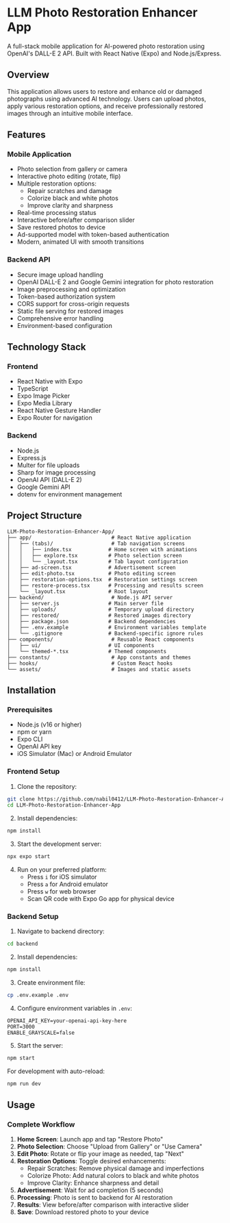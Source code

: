 # LLM Photo Restoration Enhancer App

A full-stack mobile application for AI-powered photo restoration using OpenAI's DALL-E 2 API. Built with React Native (Expo) and Node.js/Express.

## Overview

This application allows users to restore and enhance old or damaged photographs using advanced AI technology. Users can upload photos, apply various restoration options, and receive professionally restored images through an intuitive mobile interface.

## Features

### Mobile Application
- Photo selection from gallery or camera
- Interactive photo editing (rotate, flip)
- Multiple restoration options:
  - Repair scratches and damage
  - Colorize black and white photos
  - Improve clarity and sharpness
- Real-time processing status
- Interactive before/after comparison slider
- Save restored photos to device
- Ad-supported model with token-based authentication
- Modern, animated UI with smooth transitions

### Backend API
- Secure image upload handling
- OpenAI DALL-E 2 and Google Gemini integration for photo restoration
- Image preprocessing and optimization
- Token-based authorization system
- CORS support for cross-origin requests
- Static file serving for restored images
- Comprehensive error handling
- Environment-based configuration

## Technology Stack

### Frontend
- React Native with Expo
- TypeScript
- Expo Image Picker
- Expo Media Library
- React Native Gesture Handler
- Expo Router for navigation

### Backend
- Node.js
- Express.js
- Multer for file uploads
- Sharp for image processing
- OpenAI API (DALL-E 2)
- Google Gemini API
- dotenv for environment management

## Project Structure

```
LLM-Photo-Restoration-Enhancer-App/
├── app/                          # React Native application
│   ├── (tabs)/                   # Tab navigation screens
│   │   ├── index.tsx            # Home screen with animations
│   │   ├── explore.tsx          # Photo selection screen
│   │   └── _layout.tsx          # Tab layout configuration
│   ├── ad-screen.tsx            # Advertisement screen
│   ├── edit-photo.tsx           # Photo editing screen
│   ├── restoration-options.tsx  # Restoration settings screen
│   ├── restore-process.tsx      # Processing and results screen
│   └── _layout.tsx              # Root layout
├── backend/                      # Node.js API server
│   ├── server.js                # Main server file
│   ├── uploads/                 # Temporary upload directory
│   ├── restored/                # Restored images directory
│   ├── package.json             # Backend dependencies
│   ├── .env.example             # Environment variables template
│   └── .gitignore               # Backend-specific ignore rules
├── components/                   # Reusable React components
│   ├── ui/                      # UI components
│   └── themed-*.tsx             # Themed components
├── constants/                    # App constants and themes
├── hooks/                        # Custom React hooks
└── assets/                       # Images and static assets
```

## Installation

### Prerequisites
- Node.js (v16 or higher)
- npm or yarn
- Expo CLI
- OpenAI API key
- iOS Simulator (Mac) or Android Emulator

### Frontend Setup

1. Clone the repository:
```bash
git clone https://github.com/nabil0412/LLM-Photo-Restoration-Enhancer-App.git
cd LLM-Photo-Restoration-Enhancer-App
```

2. Install dependencies:
```bash
npm install
```

3. Start the development server:
```bash
npx expo start
```

4. Run on your preferred platform:
   - Press `i` for iOS simulator
   - Press `a` for Android emulator
   - Press `w` for web browser
   - Scan QR code with Expo Go app for physical device

### Backend Setup

1. Navigate to backend directory:
```bash
cd backend
```

2. Install dependencies:
```bash
npm install
```

3. Create environment file:
```bash
cp .env.example .env
```

4. Configure environment variables in `.env`:
```
OPENAI_API_KEY=your-openai-api-key-here
PORT=3000
ENABLE_GRAYSCALE=false
```

5. Start the server:
```bash
npm start
```

For development with auto-reload:
```bash
npm run dev
```


## Usage

### Complete Workflow

1. **Home Screen**: Launch app and tap "Restore Photo"
2. **Photo Selection**: Choose "Upload from Gallery" or "Use Camera"
3. **Edit Photo**: Rotate or flip your image as needed, tap "Next"
4. **Restoration Options**: Toggle desired enhancements:
   - Repair Scratches: Remove physical damage and imperfections
   - Colorize Photo: Add natural colors to black and white photos
   - Improve Clarity: Enhance sharpness and detail
5. **Advertisement**: Wait for ad completion (5 seconds)
6. **Processing**: Photo is sent to backend for AI restoration
7. **Results**: View before/after comparison with interactive slider
8. **Save**: Download restored photo to your device



